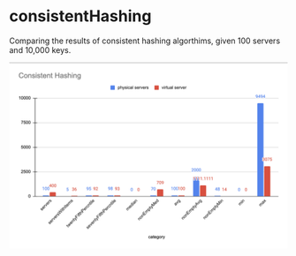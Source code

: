 # consistentHashing

Comparing the results of consistent hashing algorthims, given 100 servers and 10,000 keys.

![results comparison](https://github.com/omriAR1/consistentHashing/blob/main/ConsistentHashResults.png?raw=true)
